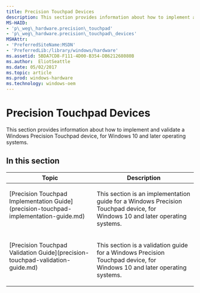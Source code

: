 ```yaml
---
title: Precision Touchpad Devices
description: This section provides information about how to implement and validate a Windows Precision Touchpad device, for Windows 10 and later operating systems.
MS-HAID:
- 'p\_weg\_hardware.precision\_touchpad'
- 'p\_weg\_hardware.precision\_touchpad\_devices'
MSHAttr:
- 'PreferredSiteName:MSDN'
- 'PreferredLib:/library/windows/hardware'
ms.assetid: 5BDA7CD8-F111-4D00-B354-DB621268080B
ms.author:  EliotSeattle
ms.date: 05/02/2017
ms.topic: article
ms.prod: windows-hardware
ms.technology: windows-oem
---
```


# Precision Touchpad Devices


This section provides information about how to implement and validate a Windows Precision Touchpad device, for Windows 10 and later operating systems.

## In this section


<table>
<thead valign="bottom">
<tr class="header">
<th>Topic</th>
<th>Description</th>
</tr>
</thead>
<tbody valign="top">
<tr class="odd">
<td><p>[Precision Touchpad Implementation Guide](precision-touchpad-implementation-guide.md)</p></td>
<td><p>This section is an implementation guide for a Windows Precision Touchpad device, for Windows 10 and later operating systems.</p></td>
</tr>
<tr class="even">
<td><p>[Precision Touchpad Validation Guide](precision-touchpad-validation-guide.md)</p></td>
<td><p>This section is a validation guide for a Windows Precision Touchpad device, for Windows 10 and later operating systems.</p></td>
</tr>
</tbody>
</table>
